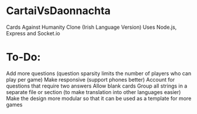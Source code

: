 # CartaiVsDaonnachta
Cards Against Humanity Clone (Irish Language Version)
Uses Node.js, Express and Socket.io

# To-Do:
Add more questions (question sparsity limits the number of players who can play per game)
Make responsive (support phones better)
Account for questions that require two answers
Allow blank cards
Group all strings in a separate file or section (to make translation into other languages easier)
Make the design more modular so that it can be used as a template for more games
